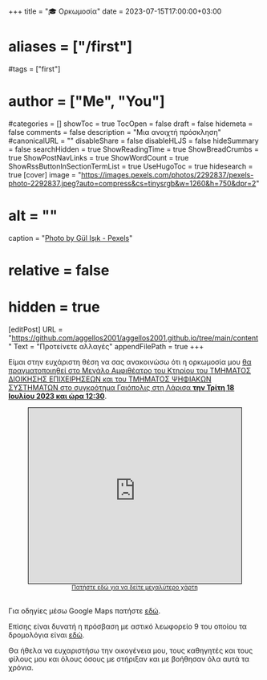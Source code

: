 +++
title = "🎓 Ορκωμοσία"
date = 2023-07-15T17:00:00+03:00
# aliases = ["/first"]
#tags = ["first"]
# author = ["Me", "You"]
#categories = []
showToc = true
TocOpen = false
draft = false
hidemeta = false
comments = false
description = "Μια ανοιχτή πρόσκληση"
#canonicalURL = ""
disableShare = false
disableHLJS = false
hideSummary = false
searchHidden = true
ShowReadingTime = true
ShowBreadCrumbs = true
ShowPostNavLinks = true
ShowWordCount = true
ShowRssButtonInSectionTermList = true
UseHugoToc = true
hidesearch = true
[cover]
   image = "https://images.pexels.com/photos/2292837/pexels-photo-2292837.jpeg?auto=compress&cs=tinysrgb&w=1260&h=750&dpr=2"
#    alt = "<alt text>"
   caption = "[Photo by Gül Işık - Pexels](https://www.pexels.com/photo/person-holding-white-scroll-2292837/)"
#    relative = false
#    hidden = true
[editPost]
    URL = "https://github.com/aggellos2001/aggellos2001.github.io/tree/main/content"
    Text =  "Προτείνετε αλλαγές"
    appendFilePath = true
+++

Είμαι στην ευχάριστη θέση να σας ανακοινώσω ότι η ορκωμοσία μου [θα πραγματοποιηθεί στο Μεγάλο Αμφιθέατρο του Κτηρίου του ΤΜΗΜΑΤΟΣ ΔΙΟΙΚΗΣΗΣ ΕΠΙΧΕΙΡΗΣΕΩΝ και του ΤΜΗΜΑΤΟΣ ΨΗΦΙΑΚΩΝ ΣΥΣΤΗΜΑΤΩΝ στο συγκρότημα Γαιόπολις στη Λάρισα **την Τρίτη 18 Ιουλίου 2023 και ώρα 12:30**](https://www.uth.gr/news/teleti-aponomis-diplomaton-tis-sholis-tehnologias-1).

<div style="text-align:center;">
   <iframe width="425" height="350" frameborder="0" scrolling="no" marginheight="0" marginwidth="0" src="https://www.openstreetmap.org/export/embed.html?bbox=22.378431558609012%2C39.62556512973345%2C22.38948225975037%2C39.63011825547524&amp;layer=mapnik&amp;marker=39.627841730057185%2C22.383956909179688" style="border: 1px solid black"></iframe>
   <br/>
   <small>
   <a href="https://www.openstreetmap.org/?mlat=39.62784&amp;mlon=22.38396#map=17/39.62784/22.38396">Πατήστε εδώ για να δείτε μεγαλύτερο χάρτη</a>
   </small>
</div>
<br/>

Για οδηγίες μέσω Google Maps πατήστε [εδώ](https://goo.gl/maps/SuRPW9TUkqv6UmnLA).

Επίσης είναι δυνατή η πρόσβαση με αστικό λεωφορείο 9 του οποίου τα δρομολόγια είναι [εδώ](https://ktelast-larisas.gr/wp-content/uploads/2022/programma/routes/line9/tr_pe/9_tr_pe.pdf).

Θα ήθελα να ευχαριστήσω την οικογένεια μου, τους καθηγητές και τους φίλους μου και όλους όσους με στήριξαν και με βοήθησαν όλα αυτά τα χρόνια.
